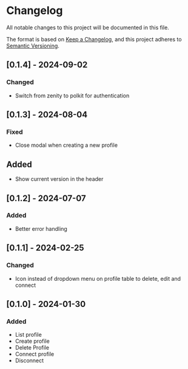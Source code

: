 # Changelog

All notable changes to this project will be documented in this file.

The format is based on [Keep a Changelog](https://keepachangelog.com/en/1.0.0/),
and this project adheres to [Semantic Versioning](https://semver.org/spec/v2.0.0.html).

## [0.1.4] - 2024-09-02

### Changed

- Switch from zenity to polkit for authentication

## [0.1.3] - 2024-08-04

### Fixed

- Close modal when creating a new profile

## Added

- Show current version in the header

## [0.1.2] - 2024-07-07

### Added

- Better error handling

## [0.1.1] - 2024-02-25

### Changed

- Icon instead of dropdown menu on profile table to delete, edit and connect

## [0.1.0] - 2024-01-30

### Added

- List profile
- Create profile
- Delete Profile
- Connect profile
- Disconnect
